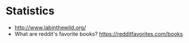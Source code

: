# Statistics

- <http://www.labinthewild.org/>
- What are reddit's favorite books? <https://redditfavorites.com/books>